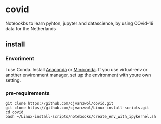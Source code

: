 # covid
Noteookbs to learn pyhton, jupyter and datascience, by using COvid-19 data for the Netherlands

## install
### Envoriment
I use Conda. Install [Anaconda](https://docs.anaconda.com/anaconda/install/]) or [Miniconda](https://docs.conda.io/en/latest/miniconda.html).
If you use virtual-env or another environment manager, set up the environment with youre own setting.

### pre-requirements
```
git clone https://github.com/cjvanzwol/covid.git
git clone https://github.com/cjvanzwol/Linux-install-scripts.git
cd covid
bash ~/Linux-install-scripts/notebooks/create_env_with_ipykernel.sh
```